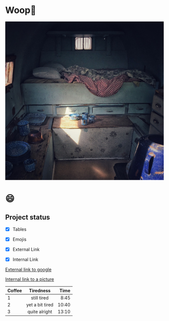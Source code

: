 # Woop:grimacing:

![alt text](./img/sleep-g4a40c23a8_1280.jpg "tiny house")


# :smile:

## Project status

- [x] Tables
- [x] Emojis
- [x] External Link
- [x] Internal Link


[External link to google](https://www.google.com)


[Internal link to a picture](./img/sleep-g4a40c23a8_1280.jpg)




| Coffee  |   Tiredness    |  Time |
|----------|:-------------:|------:|
| 1 |  still tired         | 8:45  |
| 2 |    yet a bit tired   | 10:40 |
| 3 | quite alright        | 13:10 |
